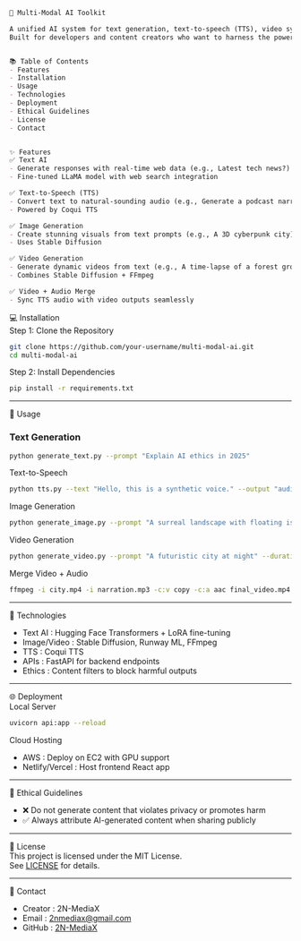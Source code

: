 ```markdown
🚀 Multi-Modal AI Toolkit  

A unified AI system for text generation, text-to-speech (TTS), video synthesis, and image generation.
Built for developers and content creators who want to harness the power of generative AI.  


📚 Table of Contents
- Features 
- Installation  
- Usage  
- Technologies  
- Deployment  
- Ethical Guidelines  
- License  
- Contact  


✨ Features
✅ Text AI  
- Generate responses with real-time web data (e.g., Latest tech news?)  
- Fine-tuned LLaMA model with web search integration  

✅ Text-to-Speech (TTS)  
- Convert text to natural-sounding audio (e.g., Generate a podcast narration)  
- Powered by Coqui TTS  

✅ Image Generation
- Create stunning visuals from text prompts (e.g., A 3D cyberpunk city)  
- Uses Stable Diffusion  

✅ Video Generation  
- Generate dynamic videos from text (e.g., A time-lapse of a forest growing)  
- Combines Stable Diffusion + FFmpeg  

✅ Video + Audio Merge  
- Sync TTS audio with video outputs seamlessly  

``` 
 💻 Installation  
 Step 1: Clone the Repository  
```bash  
git clone https://github.com/your-username/multi-modal-ai.git  
cd multi-modal-ai  
```  

 Step 2: Install Dependencies  
```bash  
pip install -r requirements.txt  
```  

---

 🚀 Usage  
### Text Generation  
```bash  
python generate_text.py --prompt "Explain AI ethics in 2025"  
```  

 Text-to-Speech  
```bash  
python tts.py --text "Hello, this is a synthetic voice." --output "audio.mp3"  
```  

 Image Generation  
```bash  
python generate_image.py --prompt "A surreal landscape with floating islands" --resolution 1024x1024  
```  

 Video Generation  
```bash  
python generate_video.py --prompt "A futuristic city at night" --duration 15  
```  

 Merge Video + Audio  
```bash  
ffmpeg -i city.mp4 -i narration.mp3 -c:v copy -c:a aac final_video.mp4  
```  

---

 🔧 Technologies  
- Text AI : Hugging Face Transformers + LoRA fine-tuning  
- Image/Video : Stable Diffusion, Runway ML, FFmpeg  
- TTS : Coqui TTS  
- APIs : FastAPI for backend endpoints  
- Ethics : Content filters to block harmful outputs  

---

🌐 Deployment  
Local Server  
```bash  
uvicorn api:app --reload    
```  

 Cloud Hosting  
- AWS : Deploy on EC2 with GPU support  
- Netlify/Vercel : Host frontend React app  

---

 📜 Ethical Guidelines  
- ❌ Do not generate content that violates privacy or promotes harm  
- ✅ Always attribute AI-generated content when sharing publicly  

---

 📄 License  
This project is licensed under the MIT License.  
See [LICENSE](LICENSE) for details.  

---

 📧 Contact  
- Creator : 2N-MediaX  
- Email : [2nmediax@gmail.com](mailto:2nmediax@gmail.com)   
- GitHub : [2N-MediaX](https://github.com/2N-MediaX)  
```  
